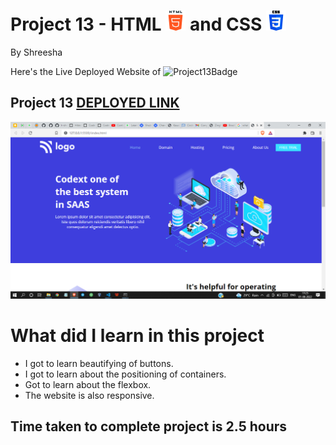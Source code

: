# Project 13 - HTML ![HTML](./readmeImages/html-5Img.png) and CSS ![CSS](./readmeImages/css-3Img.png)

By Shreesha

Here's the Live Deployed Website of ![Project13Badge](https://img.shields.io/badge/Project-13-orange)

## Project 13  [DEPLOYED LINK](https://project13-saas-lading-page.netlify.app/)

![websiteSnap](./readmeImages/websiteSnap.png)

# What did I learn in this project

- I got to learn beautifying of buttons.
- I got to learn about the positioning of containers. 
- Got to learn about the flexbox.
- The website is also responsive.


## Time taken to complete project is 2.5 hours
